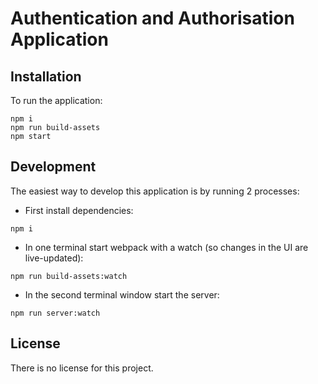 # Authentication and Authorisation Application

## Installation

To run the application:
```
npm i
npm run build-assets
npm start
```

## Development

The easiest way to develop this application is by running 2 processes:

* First install dependencies:
```
npm i
```

* In one terminal start webpack with a watch (so changes in the UI are live-updated):
```
npm run build-assets:watch
```

* In the second terminal window start the server:
```
npm run server:watch
```

## License

There is no license for this project.
